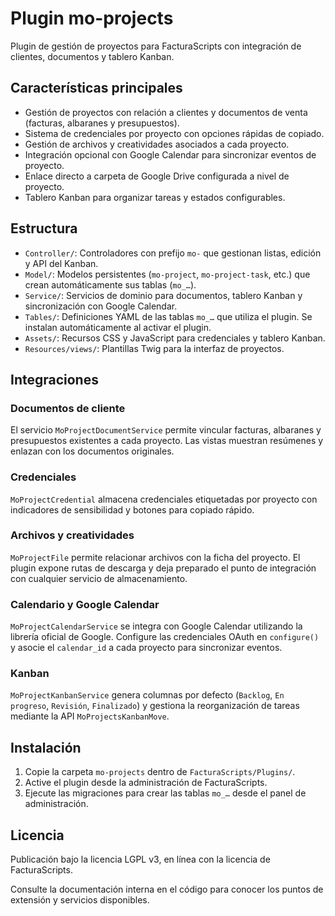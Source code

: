# Plugin mo-projects

Plugin de gestión de proyectos para FacturaScripts con integración de clientes, documentos y tablero Kanban.

## Características principales

- Gestión de proyectos con relación a clientes y documentos de venta (facturas, albaranes y presupuestos).
- Sistema de credenciales por proyecto con opciones rápidas de copiado.
- Gestión de archivos y creatividades asociados a cada proyecto.
- Integración opcional con Google Calendar para sincronizar eventos de proyecto.
- Enlace directo a carpeta de Google Drive configurada a nivel de proyecto.
- Tablero Kanban para organizar tareas y estados configurables.

## Estructura

- `Controller/`: Controladores con prefijo `mo-` que gestionan listas, edición y API del Kanban.
- `Model/`: Modelos persistentes (`mo-project`, `mo-project-task`, etc.) que crean automáticamente sus tablas (`mo_…`).
- `Service/`: Servicios de dominio para documentos, tablero Kanban y sincronización con Google Calendar.
- `Tables/`: Definiciones YAML de las tablas `mo_…` que utiliza el plugin. Se instalan automáticamente al activar el plugin.
- `Assets/`: Recursos CSS y JavaScript para credenciales y tablero Kanban.
- `Resources/views/`: Plantillas Twig para la interfaz de proyectos.

## Integraciones

### Documentos de cliente

El servicio `MoProjectDocumentService` permite vincular facturas, albaranes y presupuestos existentes a cada proyecto. Las vistas muestran resúmenes y enlazan con los documentos originales.

### Credenciales

`MoProjectCredential` almacena credenciales etiquetadas por proyecto con indicadores de sensibilidad y botones para copiado rápido.

### Archivos y creatividades

`MoProjectFile` permite relacionar archivos con la ficha del proyecto. El plugin expone rutas de descarga y deja preparado el punto de integración con cualquier servicio de almacenamiento.

### Calendario y Google Calendar

`MoProjectCalendarService` se integra con Google Calendar utilizando la librería oficial de Google. Configure las credenciales OAuth en `configure()` y asocie el `calendar_id` a cada proyecto para sincronizar eventos.

### Kanban

`MoProjectKanbanService` genera columnas por defecto (`Backlog`, `En progreso`, `Revisión`, `Finalizado`) y gestiona la reorganización de tareas mediante la API `MoProjectsKanbanMove`.

## Instalación

1. Copie la carpeta `mo-projects` dentro de `FacturaScripts/Plugins/`.
2. Active el plugin desde la administración de FacturaScripts.
3. Ejecute las migraciones para crear las tablas `mo_…` desde el panel de administración.

## Licencia

Publicación bajo la licencia LGPL v3, en línea con la licencia de FacturaScripts.

Consulte la documentación interna en el código para conocer los puntos de extensión y servicios disponibles.
